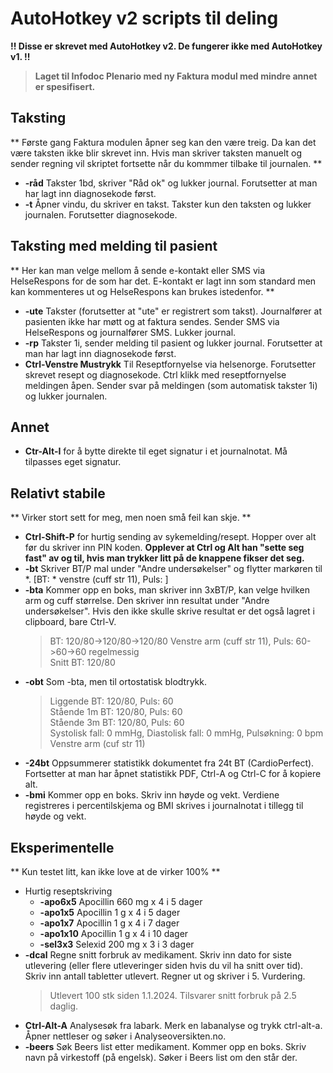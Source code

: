 # AutoHotkey v2 scripts til deling
**!! Disse er skrevet med AutoHotkey v2. De fungerer ikke med AutoHotkey v1. !!**

> **Laget til Infodoc Plenario med ny Faktura modul med mindre annet er spesifisert.**

## Taksting
** Første gang Faktura modulen åpner seg kan den være treig. Da kan det være taksten ikke blir skrevet inn. Hvis man skriver taksten manuelt og sender regning vil skriptet fortsette når du kommmer tilbake til journalen. **
- **-råd** Takster 1bd, skriver "Råd ok" og lukker journal. Forutsetter at man har lagt inn diagnosekode først.
- **-t** Åpner vindu, du skriver en takst. Takster kun den taksten og lukker journalen. Forutsetter diagnosekode.

## Taksting med melding til pasient
** Her kan man velge mellom å sende e-kontakt eller SMS via HelseRespons for de som har det. E-kontakt er lagt inn som standard men kan kommenteres ut og HelseRespons kan brukes istedenfor. **
- **-ute** Takster (forutsetter at "ute" er registrert som takst). Journalfører at pasienten ikke har møtt og at faktura sendes. Sender SMS via HelseRespons og journalfører SMS. Lukker journal.
- **-rp** Takster 1i, sender melding til pasient og lukker journal. Forutsetter at man har lagt inn diagnosekode først.
- **Ctrl-Venstre Mustrykk** Til Reseptfornyelse via helsenorge. Forutsetter skrevet resept og diagnosekode. Ctrl klikk med reseptfornyelse meldingen åpen. Sender svar på meldingen (som automatisk takster 1i) og lukker journalen.

## Annet
- **Ctr-Alt-I** for å bytte direkte til eget signatur i et journalnotat. Må tilpasses eget signatur.

## Relativt stabile
** Virker stort sett for meg, men noen små feil kan skje. **
- **Ctrl-Shift-P** for hurtig sending av sykemelding/resept. Hopper over alt før du skriver inn PIN koden. **Opplever at Ctrl og Alt han "sette seg fast" av og til, hvis man trykker litt på de knappene fikser det seg.**
- **-bt** Skriver BT/P mal under "Andre undersøkelser" og flytter markøren til *. [BT: * venstre (cuff str 11), Puls: ]
- **-bta** Kommer opp en boks, man skriver inn 3xBT/P, kan velge hvilken arm og cuff størrelse. Den skriver inn resultat under "Andre undersøkelser". Hvis den ikke skulle skrive resultat er det også lagret i clipboard, bare Ctrl-V.
    > BT: 120/80->120/80->120/80 Venstre arm (cuff str 11), Puls: 60->60->60 regelmessig\
    Snitt BT: 120/80
- **-obt** Som -bta, men til ortostatisk blodtrykk.
    > Liggende BT: 120/80, Puls: 60\
    Stående 1m BT: 120/80, Puls: 60\
    Stående 3m BT: 120/80, Puls: 60\
    Systolisk fall: 0 mmHg, Diastolisk fall: 0 mmHg, Pulsøkning: 0 bpm\
    Venstre arm (cuf str 11)
- **-24bt** Oppsummerer statistikk dokumentet fra 24t BT (CardioPerfect). Fortsetter at man har åpnet statistikk PDF, Ctrl-A og Ctrl-C for å kopiere alt.
- **-bmi** Kommer opp en boks. Skriv inn høyde og vekt. Verdiene registreres i percentilskjema og BMI skrives i journalnotat i tillegg til høyde og vekt.

## Eksperimentelle
** Kun testet litt, kan ikke love at de virker 100% **
- Hurtig reseptskriving
    - **-apo6x5** Apocillin 660 mg x 4 i 5 dager
    - **-apo1x5** Apocillin 1 g x 4 i 5 dager
    - **-apo1x7** Apocillin 1 g x 4 i 7 dager
    - **-apo1x10** Apocillin 1 g x 4 i 10 dager
    - **-sel3x3** Selexid 200 mg x 3 i 3 dager
- **-dcal** Regne snitt forbruk av medikament. Skriv inn dato for siste utlevering (eller flere utleveringer siden hvis du vil ha snitt over tid). Skriv inn antall tabletter utlevert. Regner ut og skriver i 5. Vurdering.
    > Utlevert 100 stk siden 1.1.2024. Tilsvarer snitt forbruk på 2.5 daglig.
- **Ctrl-Alt-A** Analysesøk fra labark. Merk en labanalyse og trykk ctrl-alt-a. Åpner nettleser og søker i Analyseoversikten.no.
- **-beers** Søk Beers list etter medikament. Kommer opp en boks. Skriv navn på virkestoff (på engelsk). Søker i Beers list om den står der.
